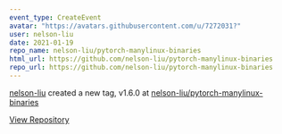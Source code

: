 ```yaml
---
event_type: CreateEvent
avatar: "https://avatars.githubusercontent.com/u/7272031?"
user: nelson-liu
date: 2021-01-19
repo_name: nelson-liu/pytorch-manylinux-binaries
html_url: https://github.com/nelson-liu/pytorch-manylinux-binaries
repo_url: https://github.com/nelson-liu/pytorch-manylinux-binaries
---
```


<a href='https://github.com/nelson-liu' target='_blank'>nelson-liu</a> created a new tag, v1.6.0 at <a href='https://github.com/nelson-liu/pytorch-manylinux-binaries' target='_blank'>nelson-liu/pytorch-manylinux-binaries</a>

<a href='https://github.com/nelson-liu/pytorch-manylinux-binaries' target='_blank'>View Repository</a>